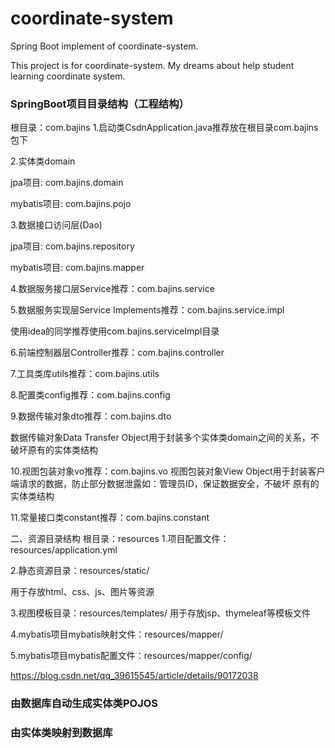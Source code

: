 # coordinate-system
Spring Boot implement of coordinate-system.


This project is for coordinate-system. My dreams about help student learning coordinate system.

### SpringBoot项目目录结构（工程结构）

根目录：com.bajins
1.启动类CsdnApplication.java推荐放在根目录com.bajins包下

2.实体类domain

jpa项目: com.bajins.domain

mybatis项目: com.bajins.pojo

3.数据接口访问层(Dao)

jpa项目: com.bajins.repository

mybatis项目: com.bajins.mapper

4.数据服务接口层Service推荐：com.bajins.service

5.数据服务实现层Service Implements推荐：com.bajins.service.impl

使用idea的同学推荐使用com.bajins.serviceImpl目录

6.前端控制器层Controller推荐：com.bajins.controller

7.工具类库utils推荐：com.bajins.utils

8.配置类config推荐：com.bajins.config

9.数据传输对象dto推荐：com.bajins.dto

数据传输对象Data Transfer Object用于封装多个实体类domain之间的关系，不破坏原有的实体类结构

10.视图包装对象vo推荐：com.bajins.vo
视图包装对象View Object用于封装客户端请求的数据，防止部分数据泄露如：管理员ID，保证数据安全，不破坏 原有的实体类结构

11.常量接口类constant推荐：com.bajins.constant

二、资源目录结构
根目录：resources
1.项目配置文件：resources/application.yml

2.静态资源目录：resources/static/

用于存放html、css、js、图片等资源

3.视图模板目录：resources/templates/
用于存放jsp、thymeleaf等模板文件

4.mybatis项目mybatis映射文件：resources/mapper/

5.mybatis项目mybatis配置文件：resources/mapper/config/

https://blog.csdn.net/qq_39615545/article/details/90172038


### 由数据库自动生成实体类POJOS


### 由实体类映射到数据库



